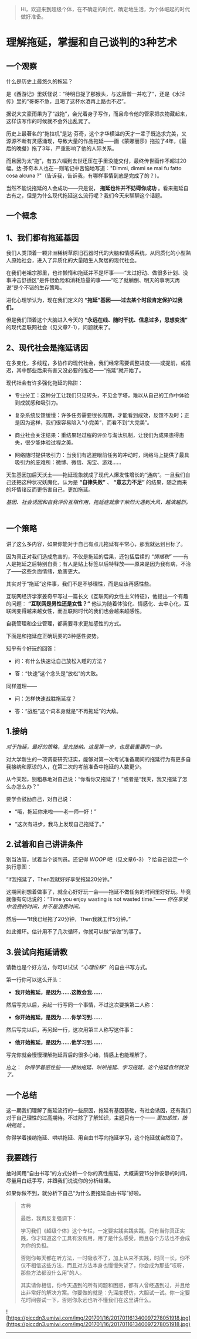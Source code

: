 > Hi，欢迎来到超级个体，在不确定的时代，确定地生活，为个体崛起的时代做好准备。

# 理解拖延，掌握和自己谈判的3种艺术

## 一个观察

什么是历史上最悠久的拖延？

是《西游记》里妖怪说：“待明日捉了那猴头，与这唐僧一并吃了”，还是《水浒传》里的“哥哥不急，且喝了这杯水酒再上路也不迟”。

据说大文豪雨果为了“战拖”，会光着身子写作，而且命令他的管家把衣物藏起来，这样该写作的时候就不会外出乱晃了。

历史上最著名的“拖拉机”是达·芬奇，这个才华横溢的天才一辈子既追求完美，又源源不断有灵感涌现，导致大量的作品拖延——画《蒙娜丽莎》拖拉了4年，《最后的晚餐》拖了3年，严重影响了他的人际关系。

而且因为太“拖”，有五六幅到去世还压在手里没能交付，最终传世画作不超过20幅。达·芬奇本人也在一则笔记中苦恼地写道："Dimmi, dimmi se mai fu fatto cosa alcuna ?"（告诉我，告诉我，有哪样事情到底是完成了的？）。

当然不能说拖延的人会成功——只是说， **拖延也许并不妨碍你成功** 。看来拖延自古有之，但是为什么现代拖延这么流行呢？我们今天来聊聊这个话题。

## 一个概念

## 1、我们都有拖延基因

我们人类顶着一颗非洲稀树草原旧石器时代的大脑和情感系统，从同质化的小型熟人原始社会，进入了异质化的大量陌生人聚居的现代社会。

在我们老祖宗那里，也许懒惰和拖延并不是坏事——“太过好动、做很多计划、没事冲击舒适区”是件很危险和消耗热量的事——“吃了就躺倒、明天的事明天再说”是个不错的生存策略。

进化心理学认为，现在我们定义的 **“拖延”基因——过去某个时段肯定保护过我们。**

但是我们顶着这个大脑进入今天的 **“永远在线、随时干扰、信息过多，思想变浅”** 的现代互联网社会（见文章7-1），问题就来了。

## 2、现代社会是拖延诱因

在多变化，多线程，多协作的现代社会，我们经常需要调整进度——或提前，或推迟，其中那些后果有害又没必要的推迟——“拖延”就开始了。

现代社会有许多强化拖延的陷阱：

* 专业分工：这种分工让我们只见砖头，不见金字塔，难以从自己的工作中体验到成就感和吸引力。

* 复杂系统反馈缓慢：许多任务需要很长周期，才能看到成效，反馈不及时；正是因为这样，我们很容易陷入“小完美”，而看不到“大完美”。

* 商业社会关注结果：重结果轻过程的评价与淘汰机制，让我们为成果患得患失，很少能体验过程之美。

* 网络随时提供吸引力：当我们有逃避眼前任务的冲动时，网络马上提供了最具吸引力的庇难所：微博、微信、淘宝、游戏……

天生基因加后天沃土——拖延现象就成了现代人爆发性增长的“通病”。一旦我们自己还把这种状况妖魔化，认为是 **“自律失败”** 、 **“意志力不足”** 的结果，随之而来的坏情绪反而更伤害自己，更加拖延。

 *基因、社会诱因和自我评价互相作用，拖延症就像干柴烈火遇到大风，越演越烈。*    

## 一个策略

讲了这么多内容，如果你能对于自己有点儿拖延有平常心，那我就达到目标了。

因为真正对我们造成危害的，不仅是拖延的后果，还包括后续的 *“情绪税”* ——有人是拖延之后特别自责；有人是贴上标签以后特释放——原来是因为我有病，不治了——这些负面情绪，危害更大。

其实对于“拖延”这件事，我们不是不够理性，而是应该再感性些。

互联网经济学家姜奇平写过一篇长文《互联网的女性主义特征》，他提出一个有趣的问题： **“互联网是男性还是女性？”** 他认为随着体验化、情感化、去中心化，互联网变得越来越女性，而互联网时代的我们也会越来越感性。

自我管理和企业管理，都需要寻求更加感性的方式。    

下面是和拖延症正确玩耍的3种感性姿势。

知乎有个好玩的回答：

* 问：有什么快速让自己放松入睡的方法？

* 答：“快速”这个念头是“放松”的大敌。

同样道理——

* 问：怎样快速战胜拖延症？

* 答：“战胜”这个词本身就是“不再拖延”的大敌。

## 1.接纳

 *对于拖延，最好的策略，是先接纳。这是第一步，也是最重要的一步。* 

对大学新生的一项调查研究证实，能够对第一次考试准备期间的拖延行为有更多自我接纳和原谅的人，在第二次的考前准备中拖延的人数更少。

从今天起，别粗暴地对自己说：“你看你又拖延了！”或者是“我天，我又拖延了怎么办怎么办？”

要学会鼓励自己，对自己说：

* “哦，拖延你来啦——老—师—好！”

* “这次有进步，我马上发现自己拖延了。”

## 2.试着和自己讲讲条件

别当法官，试着当个谈判员。还记得 *WOOP* 吧（见文章6-3）？给自己设定一个执行意图：

“If我拖延了，Then我就好好享受拖延20分钟。”

这期间别想着做事了，就全心好好玩一会——拖延不做任务的时间里好好玩。毕竟就像有句话说的：“Time you enjoy wasting is not wasted time.”—— *你在享受中浪费的时间，并不是浪费时间。*

然后——“If我已经拖了20分钟，Then我就工作5分钟。”

如此循环。估计用不了几次循环，你就可以做“该做”的事了。

## 3.尝试向拖延请教

请教也是个好方法，你可以试试  *“心理位移”*  的自由书写方式。

第一行你可以这么开头：

* **我开始拖延，是因为……这教会我……** 

然后写完以后，另起一行写同一个事情，不过这次要换第二人称：

* **你开始拖延，是因为……你学习到……** 

然后写完以后，再另起一行，这次用第三人称写这件事：

* **他开始拖延，是因为……他学习到……** 

写完你就会慢慢理解拖延背后的很多心绪，情感上也能理解了。

总之：  *你得学着感性些——接纳拖延、哄哄拖延、学习拖延，这个拖延自然就没了。*

## 一个总结

这一期我们理解了拖延流行的一些原因，拖延有基因基础，有社会诱因，还有我们对于自己理性的过高期待。不过除了了解知识，主题只有一个—— *更加感性，接纳拖延* 。

你得学着接纳拖延、哄哄拖延、用自由书写向拖延学习，这个拖延就自然没了。

## 我要践行

抽时间用“自由书写”的方式分析一个你的真性拖延，大概需要15分钟安静的时间，尽量用白纸手写，并跟我们说说你的分析结果。

如果你做不到，就分析下自己“为什么要拖延自由书写”好啦。

> 古典
> 
> 最后，我再反复强调下：
> 
> 学习我们《超级个体》这个专栏，一定要实践实践实践。只有当你真正实践，你才知道这个工具有没有用，用了是什么感受，而且各个方法也不会成为你的负担。
> 
> 否则你每天都在听方法，一时吸收不了，加上从来不实践，时间一长，你不仅不相信这些方法，而且对方法本身也慢慢失望了，你会成为那些“哎呀，那些方法都没什么用”的人。
> 
> 其实请你相信，你今天遇到的所有问题和困惑，都有人曾经遇到过，并且给出非常好的解决方案。你要做的就是：先深度模仿，大胆试一试。你一定要花时间尝试一下，否则你永远也听不懂我们在这里讲什么。

![https://piccdn3.umiwi.com/img/201701/16/201701161340097278051918.jpg](https://piccdn3.umiwi.com/img/201701/16/201701161340097278051918.jpg)

---
